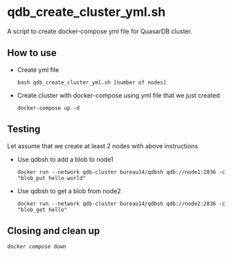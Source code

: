# qdb_create_cluster_yml.sh
A script to create docker-compose yml file for QuasarDB cluster.

## How to use
* Create yml file
    ```
    bash qdb_create_cluster_yml.sh [number of nodes]
    ```
* Create cluster with docker-compose using yml file that we just created
    ```
    docker-compose up -d
    ```

## Testing
Let assume that we create at least 2 nodes with above instructions
* Use qdbsh to add a blob to node1
    ```
    docker run --network qdb-cluster bureau14/qdbsh qdb://node1:2836 -c "blob_put hello world"
    ```
* Use qdbsh to get a blob from node2
    ```
    docker run --network qdb-cluster bureau14/qdbsh qdb://node2:2836 -c "blob_get hello"
    ```

## Closing and clean up
```
docker compose down
```